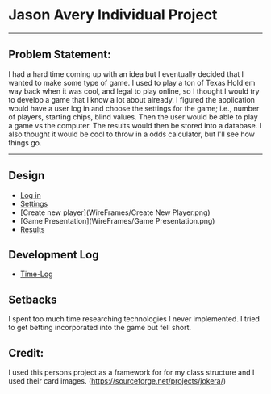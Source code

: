 # Jason Avery Individual Project
---
## Problem Statement:
I had a hard time coming up with an idea but I eventually decided that I wanted to make some type of game. I used to play a ton of Texas Hold'em way back when it was cool, and legal to play online, so I thought I would try to develop a game that I know a lot about already.
I figured the application would have a user log in and choose the settings for the game; i.e., number of players, starting chips, blind values. Then the user would be able to play a game vs the computer. The results would then be stored into a database. I also thought it would be cool to throw in a odds calculator, but I'll see how things go.

---
## Design
* [Log in](WireFrames/Login.png)
* [Settings](WireFrames/Settings.png)
* [Create new player](WireFrames/Create New Player.png)
* [Game Presentation](WireFrames/Game Presentation.png)
* [Results](WireFrames/Results.png)

## Development Log
* [Time-Log](TimeLog.md)

## Setbacks
I spent too much time researching technologies I never implemented.
I tried to get betting incorporated into the game but fell short.

## Credit:
I used this persons project as a framework for for my class structure and I used their card images.
(https://sourceforge.net/projects/jokera/)

